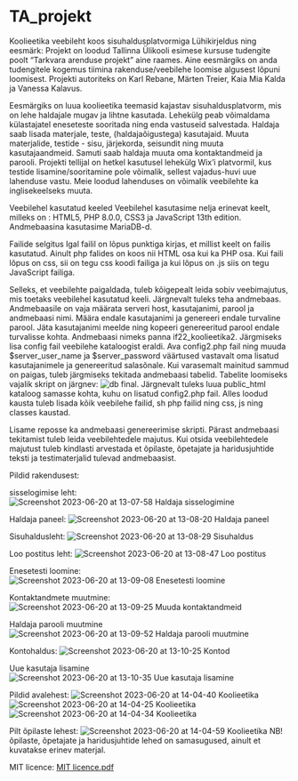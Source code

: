 # TA_projekt
Koolieetika veebileht koos sisuhaldusplatvormiga
Lühikirjeldus ning eesmärk:
Projekt on loodud Tallinna Ülikooli esimese kursuse tudengite poolt “Tarkvara arenduse projekt” aine raames. Aine eesmärgiks on anda tudengitele kogemus tiimina rakenduse/veebilehe loomise algusest lõpuni loomisest. Projekti autoriteks on Karl Rebane, Märten Treier, Kaia Mia Kalda ja Vanessa Kalavus.

Eesmärgiks on luua koolieetika teemasid kajastav sisuhaldusplatvorm, mis on lehe haldajale mugav ja lihtne kasutada. Lehekülg peab võimaldama külastajatel eneseteste sooritada ning enda vastuseid salvestada. Haldaja saab lisada materjale, teste, (haldajaõigustega) kasutajaid. Muuta materjalide, testide - sisu, järjekorda, seisundit ning muuta kasutajaandmeid. Samuti saab haldaja muuta oma kontaktandmeid ja parooli. Projekti tellijal on hetkel kasutusel lehekülg Wix’i platvormil, kus testide lisamine/sooritamine pole võimalik, sellest vajadus-huvi uue lahenduse vastu. Meie loodud lahenduses on võimalik veebilehte ka inglisekeelseks muuta.

Veebilehel kasutatud keeled
Veebilehel kasutasime nelja erinevat keelt, milleks on : HTML5, PHP 8.0.0, CSS3 ja JavaScript 13th edition. Andmebaasina kasutasime MariaDB-d.

Failide selgitus
Igal failil on lõpus punktiga kirjas, et millist keelt on failis kasutatud. Ainult php falides on koos nii HTML osa kui ka PHP osa. Kui faili lõpus on css, sii on tegu css koodi failiga ja kui lõpus on .js siis on tegu JavaScript failiga.

Selleks, et veebilehte paigaldada, tuleb kõigepealt leida sobiv veebimajutus, mis toetaks veebilehel kasutatud keeli. Järgnevalt tuleks teha andmebaas.
Andmebaasile on vaja määrata serveri host, kasutajanimi, parool ja andmebaasi nimi. Määra endale kasutajanimi ja genereeri endale turvaline parool. Jäta kasutajanimi meelde ning kopeeri genereeritud parool endale turvalisse kohta. Andmebaasi nimeks panna if22_koolieetika2.
Järgmiseks lisa config fail veebilehe kataloogist eraldi. Ava config2.php fail ning muuda $server_user_name ja $server_password väärtused vastavalt oma lisatud kasutajanimele ja genereeritud salasõnale.
Kui varasemalt mainitud sammud on paigas,  tuleb järgmiseks tekitada andmebaasi tabelid. Tabelite loomiseks vajalik skript on järgnev: ![db final](https://github.com/vanessakalavus/TA_projekt/assets/115349223/0e253d46-0d68-45b5-b5a1-ea9e3a563cdb).
Järgnevalt tuleks luua public_html kataloog samasse kohta, kuhu on lisatud config2.php fail. Alles loodud kausta tuleb lisada kõik veebilehe failid, sh php failid ning css, js ning classes kaustad.


Lisame reposse ka andmebaasi genereerimise skripti.
Pärast andmebaasi tekitamist tuleb leida veebilehtedele majutus. Kui otsida veebilehtedele majutust tuleb kindlasti arvestada et õpilaste, õpetajate ja haridusjuhtide teksti ja testimaterjalid tulevad andmebaasist.

Pildid rakendusest: 

sisselogimise leht: 
![Screenshot 2023-06-20 at 13-07-58 Haldaja sisselogimine](https://github.com/vanessakalavus/TA_projekt/assets/115349223/6691f5d6-2150-4c03-8270-f60989c2455b)

Haldaja paneel:
![Screenshot 2023-06-20 at 13-08-20 Haldaja paneel](https://github.com/vanessakalavus/TA_projekt/assets/115349223/42ce817a-de25-4875-9a96-ac599fd4e571)

Sisuhaldusleht:
![Screenshot 2023-06-20 at 13-08-29 Sisuhaldus](https://github.com/vanessakalavus/TA_projekt/assets/115349223/5dba6cae-2cd7-4b86-9ccc-0db6019f8e6f)

Loo postitus leht:
![Screenshot 2023-06-20 at 13-08-47 Loo postitus](https://github.com/vanessakalavus/TA_projekt/assets/115349223/ee90d497-66e0-40d6-b8f4-75086a6a6541)

Enesetesti loomine:
![Screenshot 2023-06-20 at 13-09-08 Enesetesti loomine](https://github.com/vanessakalavus/TA_projekt/assets/115349223/856f01c7-7938-4604-908c-44a635ac84d6)

Kontaktandmete muutmine:
![Screenshot 2023-06-20 at 13-09-25 Muuda kontaktandmeid](https://github.com/vanessakalavus/TA_projekt/assets/115349223/4ee3b79e-7bb7-4f46-a6eb-db010783ee6a)

Haldaja parooli muutmine
![Screenshot 2023-06-20 at 13-09-52 Haldaja parooli muutmine](https://github.com/vanessakalavus/TA_projekt/assets/115349223/655a4b26-7212-4079-9cae-7294aa110a56)

Kontohaldus:
![Screenshot 2023-06-20 at 13-10-25 Kontod](https://github.com/vanessakalavus/TA_projekt/assets/115349223/a2553ead-bea9-46bd-8ed5-54541eaf428f)

Uue kasutaja lisamine
![Screenshot 2023-06-20 at 13-10-35 Uue kasutaja lisamine](https://github.com/vanessakalavus/TA_projekt/assets/115349223/f23b47db-1514-46af-a389-1a3c6a3acebc)

Pildid avalehest:
![Screenshot 2023-06-20 at 14-04-40 Koolieetika](https://github.com/vanessakalavus/TA_projekt/assets/115349223/af5e4758-cec9-46d3-8102-91ceb5c3e9d2)
![Screenshot 2023-06-20 at 14-04-25 Koolieetika](https://github.com/vanessakalavus/TA_projekt/assets/115349223/8a548958-b901-49a4-ab24-012defbd7acc)
![Screenshot 2023-06-20 at 14-04-34 Koolieetika](https://github.com/vanessakalavus/TA_projekt/assets/115349223/e12db8bd-c400-467b-915d-f76a8fce878c)

Pilt õpilaste lehest: 
![Screenshot 2023-06-20 at 14-04-59 Koolieetika](https://github.com/vanessakalavus/TA_projekt/assets/115349223/8a819f32-ce56-460a-8894-c817a064f9f0)
NB! õpilaste, õpetajate ja haridusjuhtide lehed on samasugused, ainult et kuvatakse erinev materjal. 

MIT licence:
[MIT licence.pdf](https://github.com/vanessakalavus/TA_projekt/files/11798993/MIT.licence.pdf)


